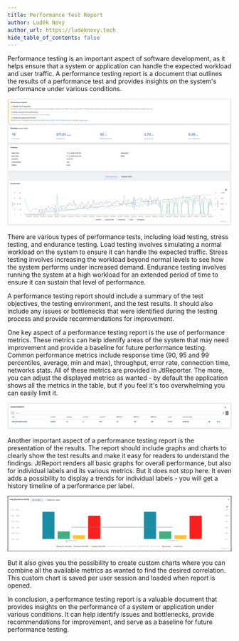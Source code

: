 ```yaml
---
title: Performance Test Report
author: Luděk Nový
author_url: https://ludeknovy.tech
hide_table_of_contents: false
---
```



Performance testing is an important aspect of software development, as it helps ensure that a system or application can handle the expected workload and user traffic.
A performance testing report is a document that outlines the results of a performance test and provides insights on the system's performance under various conditions.

![Report](./assets/report.png)

There are various types of performance tests, including load testing, stress testing, and endurance testing. Load testing involves simulating a normal workload on the system to ensure it can handle the expected traffic. Stress testing involves increasing the workload beyond normal levels to see how the system performs under increased demand. Endurance testing involves running the system at a high workload for an extended period of time to ensure it can sustain that level of performance.

A performance testing report should include a summary of the test objectives, the testing environment, and the test results. It should also include any issues or bottlenecks that were identified during the testing process and provide recommendations for improvement.

One key aspect of a performance testing report is the use of performance metrics. These metrics can help identify areas of the system that may need improvement and provide a baseline for future performance testing. Common performance metrics include response time (90, 95 and 99 percentiles, average, min and max), throughput, error rate, connection time, networks stats. All of these metrics are provided in JtlReporter. The more, you can adjust the displayed metrics as wanted - by default the application shows all the metrics in the table, but if you feel it's too overwhelming you can easily limit it.

![Request stats](./assets/request_stats_table.png)

Another important aspect of a performance testing report is the presentation of the results. The report should include graphs and charts to clearly show the test results and make it easy for readers to understand the findings. JtlReport renders all basic graphs for overall performance, but also for individual labels and its various metrics. But it does not stop here. It even adds a possibility to display a trends for individual labels - you will get a history timeline of a performance per label.

![Label trend](./assets/label_trend.png)

But it also gives you the possibility to create custom charts where you can combine all the available metrics as wanted to find the desired correlation. This custom chart is saved per user session and loaded when report is opened.

In conclusion, a performance testing report is a valuable document that provides insights on the performance of a system or application under various conditions. It can help identify issues and bottlenecks, provide recommendations for improvement, and serve as a baseline for future performance testing.
